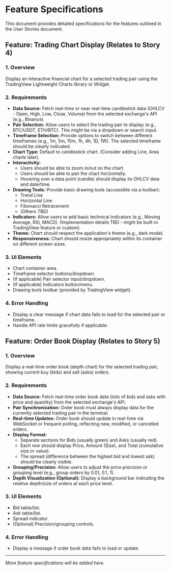 # Feature Specifications

This document provides detailed specifications for the features outlined in the User Stories document.

## Feature: Trading Chart Display (Relates to Story 4)

### 1. Overview

Display an interactive financial chart for a selected trading pair using the TradingView Lightweight Charts library or Widget.

### 2. Requirements

*   **Data Source:** Fetch real-time or near real-time candlestick data (OHLCV - Open, High, Low, Close, Volume) from the selected exchange's API (e.g., Binance).
*   **Pair Selection:** Allow users to select the trading pair to display (e.g., BTC/USDT, ETH/BTC). This might be via a dropdown or search input.
*   **Timeframe Selection:** Provide options to switch between different timeframes (e.g., 1m, 5m, 15m, 1h, 4h, 1D, 1W). The selected timeframe should be clearly indicated.
*   **Chart Type:** Default to candlestick chart. (Consider adding Line, Area charts later).
*   **Interactivity:**
    *   Users should be able to zoom in/out on the chart.
    *   Users should be able to pan the chart horizontally.
    *   Hovering over a data point (candle) should display its OHLCV data and date/time.
*   **Drawing Tools:** Provide basic drawing tools (accessible via a toolbar):
    *   Trend Line
    *   Horizontal Line
    *   Fibonacci Retracement
    *   (Others TBD)
*   **Indicators:** Allow users to add basic technical indicators (e.g., Moving Average, RSI, MACD). (Implementation details TBD - might be built-in TradingView feature or custom).
*   **Theme:** Chart should respect the application's theme (e.g., dark mode).
*   **Responsiveness:** Chart should resize appropriately within its container on different screen sizes.

### 3. UI Elements

*   Chart container area.
*   Timeframe selector buttons/dropdown.
*   (If applicable) Pair selector input/dropdown.
*   (If applicable) Indicators button/menu.
*   Drawing tools toolbar (provided by TradingView widget).

### 4. Error Handling

*   Display a clear message if chart data fails to load for the selected pair or timeframe.
*   Handle API rate limits gracefully if applicable.

## Feature: Order Book Display (Relates to Story 5)

### 1. Overview

Display a real-time order book (depth chart) for the selected trading pair, showing current buy (bids) and sell (asks) orders.

### 2. Requirements

*   **Data Source:** Fetch real-time order book data (lists of bids and asks with price and quantity) from the selected exchange's API.
*   **Pair Synchronization:** Order book must always display data for the currently selected trading pair in the terminal.
*   **Real-time Updates:** Order book should update in real-time via WebSocket or frequent polling, reflecting new, modified, or cancelled orders.
*   **Display Format:**
    *   Separate sections for Bids (usually green) and Asks (usually red).
    *   Each row should display Price, Amount (Size), and Total (cumulative size or value).
    *   The spread (difference between the highest bid and lowest ask) should be clearly visible.
*   **Grouping/Precision:** Allow users to adjust the price precision or grouping level (e.g., group orders by 0.01, 0.1, 1).
*   **Depth Visualization (Optional):** Display a background bar indicating the relative depth/size of orders at each price level.

### 3. UI Elements

*   Bid table/list.
*   Ask table/list.
*   Spread indicator.
*   (Optional) Precision/grouping controls.

### 4. Error Handling

*   Display a message if order book data fails to load or update.

---
*More feature specifications will be added here.*
